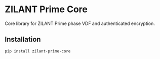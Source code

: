 ﻿# ZILANT Prime Core

Core library for ZILANT Prime phase VDF and authenticated encryption.

## Installation

```bash
pip install zilant-prime-core
